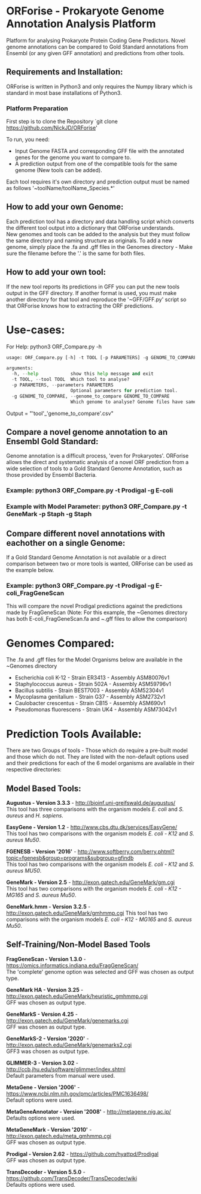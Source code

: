 # ORForise - Prokaryote Genome Annotation Analysis Platform 
Platform for analysing Prokaryote Protein Coding Gene Predictors.
Novel genome annotations can be compared to Gold Standard annotations from Ensembl (or any given GFF annotation) and predictions from other tools.


## Requirements and Installation:
ORForise is written in Python3 and only requires the Numpy library which is standard in most base installations of Python3. 
### Platform Preparation
First step is to clone the Repository `git clone https://github.com/NickJD/ORForise'

To run, you need:   
* Input Genome FASTA and corresponding GFF file with the annotated genes for the genome you want to compare to.  
* A prediction output from one of the compatible tools for the same genome (New tools can be added).   


Each tool requires it's own directory and prediction output must be named as follows '~toolName/toolName_Species.*'



## How to add your own Genome:
Each prediction tool has a directory and data handling script which converts the different tool output into a dictionary that
ORForise understands.  
New genomes and tools can be added to the analysis but they must follow the same directory and naming structure as originals.
To add a new genome, simply place the .fa and .gff files in the Genomes directory - Make sure the filename before the '.' is the same for both files.


## How to add your own tool:
If the new tool reports its predictions in GFF you can put the new tools output in the GFF directory. If another format is used, you must make another directory for that tool and reproduce the '~GFF/GFF.py' script so that ORForise knows how to extracting the ORF predictions.


# Use-cases:
For Help: python3 ORF_Compare.py -h   
```python
usage: ORF_Compare.py [-h] -t TOOL [-p PARAMETERS] -g GENOME_TO_COMPARE

arguments:
  -h, --help            show this help message and exit
  -t TOOL, --tool TOOL  Which tool to analyse?
  -p PARAMETERS, --parameters PARAMETERS
                        Optional parameters for prediction tool.
  -g GENOME_TO_COMPARE, --genome_to_compare GENOME_TO_COMPARE
                        Which genome to analyse? Genome files have same prefix - .fa and .gff appended
```
Output = "'tool'_'genome_to_compare'.csv"   

## Compare a novel genome annotation to an Ensembl Gold Standard: 
Genome annotation is a difficult process, 'even for Prokaryotes'. ORForise allows the direct and systematic analysis of a novel ORF prediction from a wide selection of tools to a Gold Standard Genome Annotation, such as those provided by Ensembl Bacteria.
### Example: python3 ORF_Compare.py -t Prodigal -g E-coli 
### Example with Model Parameter: python3 ORF_Compare.py -t GeneMark -p Staph -g Staph  

## Compare different novel annotations with eachother on a single Genome:
If a Gold Standard Genome Annotation is not available or a direct comparison between two or more tools is wanted, ORForise can be used as the example below.
### Example: python3 ORF_Compare.py -t Prodigal -g E-coli_FragGeneScan
This will compare the novel Prodigal predictions against the predictions made by FragGeneScan (Note: For this example, the ~Genomes directory has both E-coli_FragGeneScan.fa and ~.gff files to allow the comparison)


# Genomes Compared:
The .fa and .gff files for the Model Organisms below are available in the ~Genomes directory
* Escherichia coli K-12 - Strain ER3413 - Assembly ASM80076v1    
* Staphylococcus aureus - Strain 502A - Assembly ASM59796v1  
* Bacillus subtilis - Strain BEST7003 - Assembly ASM52304v1  
* Mycoplasma genitalium - Strain G37 - Assembly ASM2732v1  
* Caulobacter crescentus - Strain CB15 - Assembly ASM690v1  
* Pseudomonas fluorescens - Strain UK4 - Assembly ASM73042v1  



# Prediction Tools Available:   
There are two Groups of tools - Those which do require a pre-built model and those which do not. 
They are listed with the non-default options used and their predictions for each of the 6 model organisms are available in their respective directories:
## Model Based Tools:

**Augustus - Version 3.3.3** - http://bioinf.uni-greifswald.de/augustus/  
This tool has three comparisons with the organism models *E. coli* and *S. aureus* and *H. sapiens*.  

**EasyGene - Version 1.2** - http://www.cbs.dtu.dk/services/EasyGene/  
This tool has two comparisons with the organism models *E. coli - K12* and *S. aureus Mu50*.

 **FGENESB - Version '2016'** - http://www.softberry.com/berry.phtml?topic=fgenesb&group=programs&subgroup=gfindb  
This tool has two comparisons with the organism models *E. coli - K12* and *S. aureus MU50*.   

 **GeneMark - Version 2.5** - http://exon.gatech.edu/GeneMark/gm.cgi  
 This tool has two comparisons with the organism models *E. coli - K12 - MG165* and *S. aureus Mu50*.

**GeneMark.hmm  - Version 3.2.5** -  http://exon.gatech.edu/GeneMark/gmhmmp.cgi
 This tool has two comparisons with the organism models *E. coli - K12 - MG165* and *S. aureus Mu50*.    

## Self-Training/Non-Model Based Tools

**FragGeneScan - Version 1.3.0** - https://omics.informatics.indiana.edu/FragGeneScan/    
The 'complete' genome option was selected and GFF was chosen as output type.    

**GeneMark HA - Version 3.25** - http://exon.gatech.edu/GeneMark/heuristic_gmhmmp.cgi  
GFF was chosen as output type.

**GeneMarkS - Version 4.25** - http://exon.gatech.edu/GeneMark/genemarks.cgi  
GFF was chosen as output type.  

**GeneMarkS-2 - Version '2020'** - http://exon.gatech.edu/GeneMark/genemarks2.cgi   
GFF3 was chosen as output type.  

**GLIMMER-3 - Version 3.02** - http://ccb.jhu.edu/software/glimmer/index.shtml  
Default parameters from manual were used.  

**MetaGene - Version '2006'** - https://www.ncbi.nlm.nih.gov/pmc/articles/PMC1636498/  
Default options were used.

**MetaGeneAnnotator - Version '2008'** - http://metagene.nig.ac.jp/  
Defaults options were used.

**MetaGeneMark - Version '2010'** - http://exon.gatech.edu/meta_gmhmmp.cgi  
GFF was chosen as output type.

**Prodigal - Version 2.62** - https://github.com/hyattpd/Prodigal  
GFF was chosen as output type.

**TransDecoder - Version 5.5.0** - https://github.com/TransDecoder/TransDecoder/wiki  
Defaults options were used.
